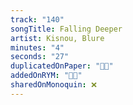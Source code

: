 ```yaml
---
track: "140"
songTitle: Falling Deeper
artist: Kisnou, Blure
minutes: "4"
seconds: "27"
duplicatedOnPaper: "👍🏻"
addedOnRYM: "👍🏻"
sharedOnMonoquin: ❌
---
```

